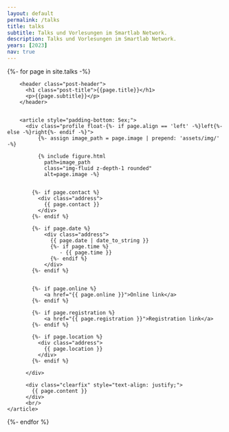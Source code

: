 ```yaml
---
layout: default
permalink: /talks
title: talks
subtitle: Talks und Vorlesungen im Smartlab Network.
description: Talks und Vorlesungen im Smartlab Network.
years: [2023]
nav: true
---
```


<!-- _pages/publications.md -->

<div class="talks">

{%- for page in site.talks -%}
  <div class="post">

        <header class="post-header">
          <h1 class="post-title">{{page.title}}</h1>
		  <p>{{page.subtitle}}</p>
        </header>

        
        <article style="padding-bottom: 5ex;">
          <div class="profile float-{%- if page.align == 'left' -%}left{%- else -%}right{%- endif -%}">
              {%- assign image_path = page.image | prepend: 'assets/img/' -%}

              {% include figure.html
                path=image_path
                class="img-fluid z-depth-1 rounded"
                alt=page.image -%}

            
            {%- if page.contact %}
              <div class="address">
                {{ page.contact }}
              </div>
            {%- endif %}

            {%- if page.date %}              
                <div class="address">
                  {{ page.date | date_to_string }}
                  {%- if page.time %}
                     - {{ page.time }}
                  {%- endif %}                    
                </div>
            {%- endif %}


            {%- if page.online %}
                <a href="{{ page.online }}">Online link</a>                
            {%- endif %}

            {%- if page.registration %}
                <a href="{{ page.registration }}">Registration link</a>                                
            {%- endif %}

            {%- if page.location %}
              <div class="address">
                {{ page.location }}
              </div>
            {%- endif %}

          </div>

          <div class="clearfix" style="text-align: justify;">
            {{ page.content }}
          </div>
		  <br/>
	</article>
</div>
{%- endfor %}

</div>
